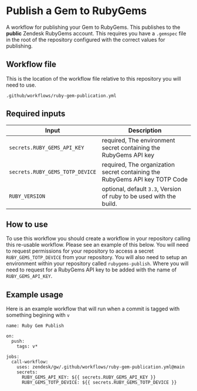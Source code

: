 # Publish a Gem to RubyGems

A workflow for publishing your Gem to RubyGems. This publishes to the **public** Zendesk RubyGems account. This requires you have a `.gemspec` file in the root of the repository configured with the correct values for publishing.

## Workflow file

This is the location of the workflow file relative to this repository you will need to use.

`.github/workflows/ruby-gem-publication.yml`

## Required inputs

| Input                             | Description                                                                 |
| --------------------------------- | ----------------------------------------------------------------------------|
| `secrets.RUBY_GEMS_API_KEY`     | required, The environment secret containing the RubyGems API key            |
| `secrets.RUBY_GEMS_TOTP_DEVICE`   | required, The organization secret containing the RubyGems API key TOTP Code |
| `RUBY_VERSION`                    | optional, default `3.3`, Version of ruby to be used with the build.         |

## How to use

To use this workflow you should create a workflow in your repository calling this re-usable workflow. Please see an example of this below. You will need to request permissions for your repository to access a secret `RUBY_GEMS_TOTP_DEVICE` from your repository. You will also need to setup an environment within your repository called `rubygems-publish`. Where you will need to request for a RubyGems API key to be added with the name of `RUBY_GEMS_API_KEY`.

## Example usage

Here is an example workflow that will run when a commit is tagged with something begining with `v`

```
name: Ruby Gem Publish

on:
  push:
    tags: v*

jobs:
  call-workflow:
    uses: zendesk/gw/.github/workflows/ruby-gem-publication.yml@main
    secrets:
      RUBY_GEMS_API_KEY: ${{ secrets.RUBY_GEMS_API_KEY }}
      RUBY_GEMS_TOTP_DEVICE: ${{ secrets.RUBY_GEMS_TOTP_DEVICE }}
```
